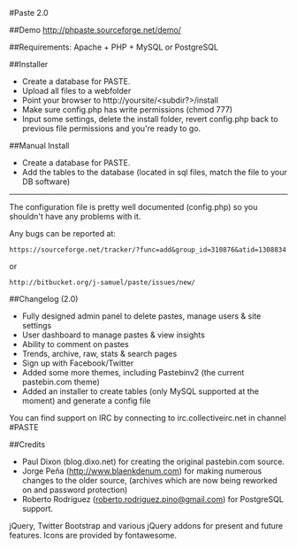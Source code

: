 #Paste 2.0

##Demo
 http://phpaste.sourceforge.net/demo/


##Requirements: Apache + PHP + MySQL or PostgreSQL

##Installer
* Create a database for PASTE.
* Upload all files to a webfolder
* Point your browser to http://yoursite/<subdir?>/install
* Make sure config.php has write permissions (chmod 777)
* Input some settings, delete the install folder, revert config.php back to previous file permissions and you're ready to go.

##Manual Install
* Create a database for PASTE.
* Add the tables to the database (located in sql files, match the file to your DB software)
----------------------------------------------------------

The configuration file is pretty well documented (config.php)
so you shouldn't have any problems with it.
  
Any bugs can be reported at:

	https://sourceforge.net/tracker/?func=add&group_id=310876&atid=1308834
or 

	http://bitbucket.org/j-samuel/paste/issues/new/

##Changelog (2.0)
* Fully designed admin panel to delete pastes, manage users & site settings
* User dashboard to manage pastes & view insights
* Ability to comment on pastes
* Trends, archive, raw, stats & search pages
* Sign up with Facebook/Twitter
* Added some more themes, including Pastebinv2 (the current pastebin.com theme)
* Added an installer to create tables (only MySQL supported at the moment) and generate a config file
	
You can find support on IRC by connecting to irc.collectiveirc.net in channel #PASTE

##Credits
 * Paul Dixon (blog.dixo.net) for creating the original pastebin.com source.
 * Jorge Peña (http://www.blaenkdenum.com) for making numerous changes to the older source, 
 (archives which are now being reworked on and password protection)
 * Roberto Rodríguez (roberto.rodriguez.pino@gmail.com) for PostgreSQL support.

jQuery, Twitter Bootstrap and various jQuery addons for present and future features.
Icons are provided by fontawesome.
